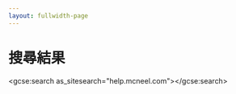 ```yaml
---
layout: fullwidth-page
---
```

# 搜尋結果
<div id="page_content">
 <!-- #BeginEditable "content" -->

<gcse:search as_sitesearch="help.mcneel.com"></gcse:search>

  <!-- #EndEditable -->
</div>


<script>
(function() {
  var cx = '007988927381198593803:mcq6pshqsn8';
  var gcse = document.createElement('script');
  gcse.type = 'text/javascript';
  gcse.async = true;
  gcse.src = (document.location.protocol == 'https:' ? 'https:' : 'http:') +
      '//cse.google.com/cse.js?cx=' + cx;
  var s = document.getElementsByTagName('script')[0];
  s.parentNode.insertBefore(gcse, s);
})();
</script>
